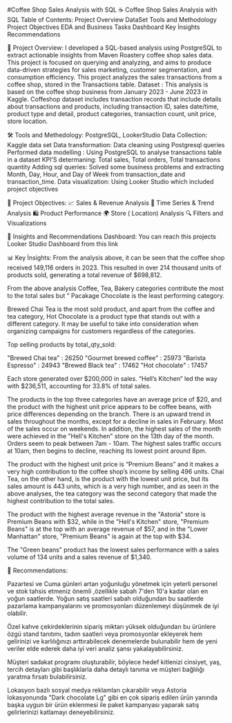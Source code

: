 
#Coffee Shop Sales Analysis with SQL
☕ Coffee Shop Sales Analysis with SQL
Table of Contents:
Project Overview
DataSet
Tools and Methodology
Project Objectives
EDA and Business Tasks
Dashboard
Key İnsights
Recommendations



🎯 Project Overview:
I developed a SQL-based analysis using PostgreSQL to extract actionable insights from Maven Roastery coffee shop sales data. This project is focused on querying and analyzing, and aims to produce data-driven strategies for sales marketing, customer segmentation, and consumption efficiency. This project analyzes the sales transactions from a coffee shop, stored in the Transactions table.
Dataset :
This analysis is based on the coffee shop business from January 2023 - June 2023
in Kaggle.
Coffeshop dataset includes transaction records that include details about transactions and products, including transaction ID, sales date/time, product type and detail, product categories, transaction count, unit price, store location. 




🛠️  Tools and Methedology: PostgreSQL, LookerStudio
Data Collection: Kaggle data set
Data transformation: Data cleaning using Postgresql queries 
Performed data modelling : Using  PostgreSQL to analyse transactions table in a dataset
KPI’S determaning: Total sales, Total orders, Total transactions quantity
Adding sql queries: Solved some business problems and extracting Month, Day, Hour, and Day of Week from transaction_date and transaction_time. 
Data visualization:  Using Looker Studio which included project objectives


🔧 Project Objectives:
📈  Sales & Revenue Analysis
📅  Time Series & Trend Analysis
🛍️ Product Performance
🌍  Store ( Location) Analysis
🔍 Filters and Visualizations

📄 Insights and Recommendations
Dashboard:
You can reach this projects  Looker Studio Dashboard from this link

📊 Key İnsights:
From the analysis above, it can be seen that the coffee shop received 149,116 orders in 2023. This resulted in over 214 thousand units of products sold, generating a total revenue of $698,812.


From the above analysis Coffee, Tea, Bakery categories contribute the most to the total sales but ” Pacakage Chocolate is the least performing category.


Brewed Chai Tea is the most sold product, and apart from the coffee and tea category, Hot Chocolate is a product type that stands out with a different category. It may be useful to take into consideration when organizing campaigns for customers regardless of the categories.

Top selling products by  total_qty_sold:

"Brewed Chai tea" : 26250
"Gourmet brewed coffee" : 25973
"Barista Espresso" : 24943
"Brewed Black tea" : 17462
"Hot chocolate"	: 17457

Each store generated over $200,000 in sales. “Hell’s Kitchen” led the way with $236,511, accounting for 33.8% of total sales.

The products in the top three categories have an average price of $20, and the product with the highest unit price appears to be coffee beans, with price differences depending on the branch.
There is an upward trend in sales throughout the months, except for a decline in sales in February.
Most of the sales occur on weekends. In addition, the highest sales of the month were achieved in the "Hell's Kitchen" store on the 13th day of the month.
Orders seem to peak between 7am - 10am. The highest sales traffic occurs at 10am, then begins to decline, reaching its lowest point around 8pm.

The product with the highest unit price is “Premium Beans” and it makes a very high contribution to the coffee shop’s income by selling 496 units. 
Chai Tea, on the other hand, is the product with the lowest unit price, but its sales amount is 443 units, which is a very high number, and as seen in the above analyses, the tea category was the second category that made the highest contribution to the total sales.

The product with the highest average revenue in the "Astoria" store is Premium Beans with $32, while in the "Hell's Kitchen" store, "Premium Beans" is at the top with an average revenue of $57, and in the "Lower Manhattan" store, "Premium Beans" is again at the top with $34.

The "Green beans" product has the lowest sales performance with a sales volume of 134 units and a sales revenue of $1,340.


📄  Recommendations:

Pazartesi ve Cuma günleri artan yoğunluğu yönetmek için yeterli personel ve stok tahsis etmeniz önemli ,özellikle sabah 7'den 10'a kadar olan en yoğun saatlerde. Yoğun satış saatleri sabah olduğundan bu saatlerde pazarlama kampanyalarını ve promosyonları düzenlemeyi düşünmek de iyi olabilir.


Özel kahve çekirdeklerinin sipariş miktarı yüksek olduğundan bu ürünlere özgü stand tanıtımı, tadım saatleri veya promosyonlar ekleyerek hem gelirinizi ve karlılığınızı arttırabilecek denemelerde bulunabilir hem de yeni veriler elde ederek daha iyi veri analiz şansı yakalayabilirsiniz.


Müşteri sadakat programı oluşturabilir, böylece hedef kitlenizi cinsiyet, yaş, tercih detayları gibi başlıklarla daha detaylı tanıma ve müşteri bağlılığı yaratma fırsatı bulabilirsiniz.


Lokasyon bazlı sosyal medya reklamları çıkarabilir veya Astoria lokasyonunda "Dark chocolate Lg" gibi en çok sipariş edilen ürün yanında başka uygun bir ürün eklenmesi ile paket kampanyası yaparak satış gelirlerinizi katlamayı deneyebilirsiniz.










